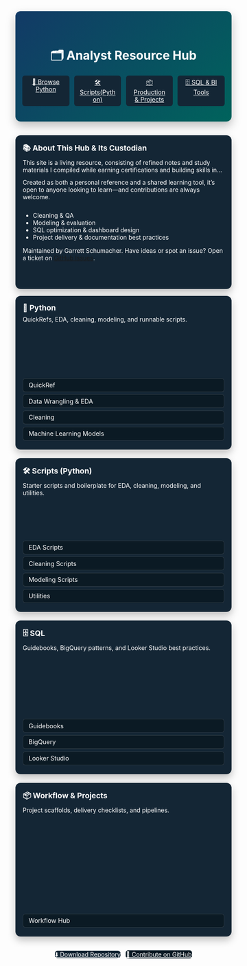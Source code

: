 <!-- Landing page written fully in HTML for precise layout/control -->
<div class="hero">
  <h1 style="color: white; font-weight: bold;">🗂 Analyst Resource Hub</h1>
  <div class="hero-actions">
    <a href="python/" class="md-button md-button--primary">🐍 Browse Python</a>
    <a href="python/05%20-%20Scripts/01%20-%20Python/" class="md-button md-button--primary">🛠️ Scripts(Python)</a>
    <a href="workflow_projects/" class="md-button md-button--primary">📦 Production & Projects</a>
    <a href="sql/" class="md-button md-button--primary">🗄️ SQL & BI Tools</a>
  </div>
</div>

<div class="home-card">
  <h2>📚 About This Hub & Its Custodian</h2>
  <p>This site is a living resource, consisting of refined notes and study materials I compiled while earning certifications and building skills in data analysis, Python, SQL, and machine learning.</p>
  <p>Created as both a personal reference and a shared learning tool, it’s open to anyone looking to learn—and contributions are always welcome.</p>
  <ul>
    <li>Cleaning & QA</li>
    <li>Modeling & evaluation</li>
    <li>SQL optimization & dashboard design</li>
    <li>Project delivery & documentation best practices</li>
  </ul>
  <p>Maintained by Garrett Schumacher. Have ideas or spot an issue? Open a ticket on <a href="https://github.com/G-Schumacher44/analyst_resource_hub/issues">GitHub Issues</a>.</p>
</div>

<!-- Quick section grid -->
<style>
  /* GS Analytics palette pulled from logo */
  :root {
    --gs-navy: #0b1a24;     /* deep background */
    --gs-blue: #1e65b0;     /* G (blue) */
    --gs-teal: #00a39a;     /* S (teal) */
    --gs-surface: #142635;  /* card surface */
    --gs-text: #ffffff;     /* primary text */
  }

  .home-grid {
    display: grid;
    grid-template-columns: repeat(2, 1fr);
    gap: 1.25rem;
    margin-top: 1rem;
  }

  @media (max-width: 1200px) {
    .home-grid {
      grid-template-columns: repeat(auto-fit, minmax(260px, 1fr));
    }
  }

  .home-card {
    border: 1px solid transparent;
    border-radius: 12px;
    padding: 1rem 1rem 1.25rem;
    background: var(--gs-surface);
    color: var(--gs-text);
    box-shadow: 0 8px 18px rgba(0,0,0,0.25);
  }

  /* Normalize card heights and layout */
  .home-card {
    display: flex;
    flex-direction: column;
    min-height: clamp(220px, 28vh, 320px);
  }

  /* Clamp the first blurb paragraph to two lines to avoid tall cards */
  .home-card p:first-of-type {
    display: -webkit-box;
    -webkit-line-clamp: 2;
    -webkit-box-orient: vertical;
    overflow: hidden;
  }

  /* Keep the button stack anchored at the bottom for even-looking cards */
  .home-card .links {
    margin-top: auto;
  }

  /* Slightly tighten buttons so they don’t bloat card height */
  .home-card .md-button {
    padding: 0.35rem 0.75rem;
    font-size: 0.9rem;
    line-height: 1.2;
  }

  /* On smaller screens, let cards auto-size naturally */
  @media (max-width: 900px) {
    .home-card {
      min-height: auto;
    }
  }
  .home-card h2 { margin: 0 0 .5rem 0; font-size: 1.1rem; }
  .home-card p { margin: 0 0 .75rem 0; opacity: 1; }
  .home-card .links { display: flex; flex-direction: column; gap: .35rem; }
  .home-card .links a { text-decoration: none; color: var(--gs-text); }

  .footer-actions { margin-top: 2rem; text-align: center; }
  .footer-actions a { margin: .25rem; }

  /* Center hero content and apply GS gradient */
  .hero {
    text-align: center;
    background: linear-gradient(135deg, #123a66, #00635c);
    color: var(--gs-text);
    padding: 2.75rem 1rem 2.25rem 1rem;
    border-radius: 12px;
    margin-bottom: 2rem;
    box-shadow: 0 10px 22px rgba(0,0,0,0.25);
  }
  .hero-actions {
    display: grid;
    grid-template-columns: repeat(4, 1fr);
    gap: 0.7rem;
    justify-items: stretch;
    align-items: stretch;
    margin: 0 auto 0 auto;
    max-width: 800px;
  }
  .hero-actions .md-button {
    margin: 0;
    width: 100%;
    box-sizing: border-box;
    justify-self: stretch;
    align-self: stretch;
    text-align: center;
    min-width: 0;
  }
  @media (max-width: 900px) {
    .hero-actions {
      grid-template-columns: repeat(2, 1fr);
    }
  }
  @media (max-width: 600px) {
    .hero-actions {
      grid-template-columns: 1fr;
    }
  }

  /* Subtle rounding for all buttons and apply brand colors */
  .hero .md-button,
  .links .md-button,
  .footer-actions .md-button {
    border-radius: 6px;
    border: none;
  }

  /* Reduce button height and padding for hero and links */
  .hero-actions .md-button,
  .links .md-button {
    padding: 0.4rem 0.8rem;
    font-size: 0.9rem;
  }

  /* Primary buttons: match card background for consistency */
  .md-button--primary {
    background: var(--gs-surface) !important;
    color: var(--gs-text) !important;
  }
  .md-button--primary:hover {
    /* Slightly lighter shade for feedback */
    background: #20384e !important;
  }

  /* Secondary buttons: navy surface with subtle outline */
  .home-card .md-button:not(.md-button--primary),
  .footer-actions .md-button:not(.md-button--primary) {
    background: var(--gs-navy);
    color: var(--gs-text);
    border: 1px solid rgba(255,255,255,0.15);
  }
  .home-card .md-button:not(.md-button--primary):hover,
  .footer-actions .md-button:not(.md-button--primary):hover {
    border-color: rgba(255,255,255,0.35);
  }
</style>

<div class="home-grid">
  <div class="home-card">
    <h2>🐍 Python</h2>
    <p>QuickRefs, EDA, cleaning, modeling, and runnable scripts.</p>
    <div class="links">
      <a class="md-button" href="python/01%20-%20QuickRef/">QuickRef</a>
      <a class="md-button" href="python/02%20-%20Data%20Wrangling%20%26%20EDA/">Data Wrangling & EDA</a>
      <a class="md-button" href="python/03%20-%20Cleaning/">Cleaning</a>
      <a class="md-button" href="python/04%20-%20Machine%20Learning%20Models/">Machine Learning Models</a>
    </div>
  </div>

  <div class="home-card">
    <h2>🛠️ Scripts (Python)</h2>
    <p>Starter scripts and boilerplate for EDA, cleaning, modeling, and utilities.</p>
    <div class="links">
      <a class="md-button" href="python/05%20-%20Scripts/01%20-%20Python/02%20-%20EDA/">EDA Scripts</a>
      <a class="md-button" href="python/05%20-%20Scripts/01%20-%20Python/03%20-%20Cleaning/">Cleaning Scripts</a>
      <a class="md-button" href="python/05%20-%20Scripts/01%20-%20Python/04%20-%20Machine%20Learning%20Models/">Modeling Scripts</a>
      <a class="md-button" href="python/05%20-%20Scripts/01%20-%20Python/05%20-%20Utilities/">Utilities</a>
    </div>
  </div>

  <div class="home-card">
    <h2>🗄️ SQL</h2>
    <p>Guidebooks, BigQuery patterns, and Looker Studio best practices.</p>
    <div class="links">
      <a class="md-button" href="sql/01%20-%20Guidebooks/">Guidebooks</a>
      <a class="md-button" href="sql/02%20-%20BigQuery%20and%20Looker/01%20-%20BigQuery/">BigQuery</a>
      <a class="md-button" href="sql/02%20-%20BigQuery%20and%20Looker/02%20-%20Looker%20Studio/">Looker Studio</a>
    </div>
  </div>

  <div class="home-card">
    <h2>📦 Workflow & Projects</h2>
    <p>Project scaffolds, delivery checklists, and pipelines.</p>
    <div class="links">
      <a class="md-button" href="workflow_projects/">Workflow Hub</a>
    </div>
  </div>
</div>

<div class="footer-actions">
  <a href="https://github.com/G-Schumacher44/analyst_resource_hub" class="md-button md-button--primary">⬇️ Download Repository</a>
  <a href="https://github.com/G-Schumacher44/analyst_resource_hub/fork" class="md-button">🔧 Contribute on GitHub</a>
</div>
